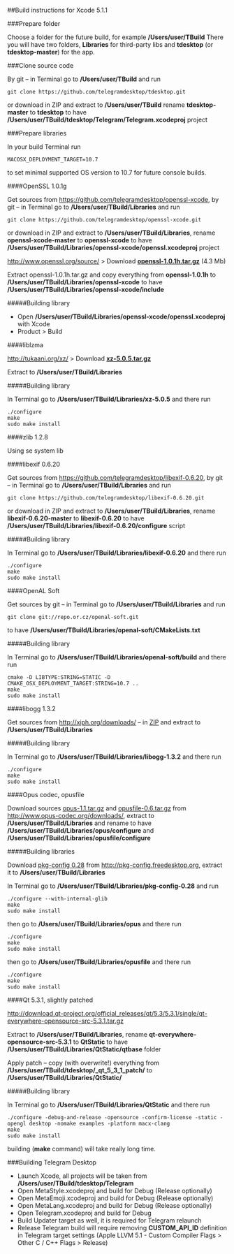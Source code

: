 ##Build instructions for Xcode 5.1.1

###Prepare folder

Choose a folder for the future build, for example **/Users/user/TBuild** There you will have two folders, **Libraries** for third-party libs and **tdesktop** (or **tdesktop-master**) for the app.

###Clone source code

By git – in Terminal go to **/Users/user/TBuild** and run

    git clone https://github.com/telegramdesktop/tdesktop.git

or download in ZIP and extract to **/Users/user/TBuild** rename **tdesktop-master** to **tdesktop** to have **/Users/user/TBuild/tdesktop/Telegram/Telegram.xcodeproj** project

###Prepare libraries

In your build Terminal run

    MACOSX_DEPLOYMENT_TARGET=10.7

to set minimal supported OS version to 10.7 for future console builds.

####OpenSSL 1.0.1g

Get sources from https://github.com/telegramdesktop/openssl-xcode, by git – in Terminal go to **/Users/user/TBuild/Libraries** and run

    git clone https://github.com/telegramdesktop/openssl-xcode.git

or download in ZIP and extract to **/Users/user/TBuild/Libraries**, rename **openssl-xcode-master** to **openssl-xcode** to have **/Users/user/TBuild/Libraries/openssl-xcode/openssl.xcodeproj** project

http://www.openssl.org/source/ > Download [**openssl-1.0.1h.tar.gz**](http://www.openssl.org/source/openssl-1.0.1h.tar.gz) (4.3 Mb)

Extract openssl-1.0.1h.tar.gz and copy everything from **openssl-1.0.1h** to **/Users/user/TBuild/Libraries/openssl-xcode** to have **/Users/user/TBuild/Libraries/openssl-xcode/include**

#####Building library

* Open **/Users/user/TBuild/Libraries/openssl-xcode/openssl.xcodeproj** with Xcode
* Product > Build

####liblzma

http://tukaani.org/xz/ > Download [**xz-5.0.5.tar.gz**](http://tukaani.org/xz/xz-5.0.5.tar.gz)

Extract to **/Users/user/TBuild/Libraries**

#####Building library

In Terminal go to **/Users/user/TBuild/Libraries/xz-5.0.5** and there run

    ./configure
    make
    sudo make install

####zlib 1.2.8

Using se system lib

####libexif 0.6.20

Get sources from https://github.com/telegramdesktop/libexif-0.6.20, by git – in Terminal go to **/Users/user/TBuild/Libraries** and run

    git clone https://github.com/telegramdesktop/libexif-0.6.20.git

or download in ZIP and extract to **/Users/user/TBuild/Libraries**, rename **libexif-0.6.20-master** to **libexif-0.6.20** to have **/Users/user/TBuild/Libraries/libexif-0.6.20/configure** script

#####Building library

In Terminal go to **/Users/user/TBuild/Libraries/libexif-0.6.20** and there run

    ./configure
    make
    sudo make install

####OpenAL Soft

Get sources by git – in Terminal go to **/Users/user/TBuild/Libraries** and run

    git clone git://repo.or.cz/openal-soft.git

to have **/Users/user/TBuild/Libraries/openal-soft/CMakeLists.txt**

#####Building library

In Terminal go to **/Users/user/TBuild/Libraries/openal-soft/build** and there run

    cmake -D LIBTYPE:STRING=STATIC -D CMAKE_OSX_DEPLOYMENT_TARGET:STRING=10.7 ..
    make
    sudo make install

####libogg 1.3.2

Get sources from http://xiph.org/downloads/ – in [ZIP](http://downloads.xiph.org/releases/ogg/libogg-1.3.2.zip) and extract to **/Users/user/TBuild/Libraries**

#####Building library

In Terminal go to **/Users/user/TBuild/Libraries/libogg-1.3.2** and there run

    ./configure
    make
    sudo make install

####Opus codec, opusfile

Download sources [opus-1.1.tar.gz](http://downloads.xiph.org/releases/opus/opus-1.1.tar.gz) and [opusfile-0.6.tar.gz](http://downloads.xiph.org/releases/opus/opusfile-0.6.tar.gz) from http://www.opus-codec.org/downloads/, extract to **/Users/user/TBuild/Libraries** and rename to have **/Users/user/TBuild/Libraries/opus/configure** and **/Users/user/TBuild/Libraries/opusfile/configure**

#####Building libraries

Download [pkg-config 0.28](http://pkgconfig.freedesktop.org/releases/pkg-config-0.28.tar.gz) from http://pkg-config.freedesktop.org, extract it to **/Users/user/TBuild/Libraries**

In Terminal go to **/Users/user/TBuild/Libraries/pkg-config-0.28** and run

    ./configure --with-internal-glib
    make
    sudo make install

then go to **/Users/user/TBuild/Libraries/opus** and there run

    ./configure
    make
    sudo make install

then go to **/Users/user/TBuild/Libraries/opusfile** and there run

    ./configure
    make
    sudo make install

####Qt 5.3.1, slightly patched

http://download.qt-project.org/official_releases/qt/5.3/5.3.1/single/qt-everywhere-opensource-src-5.3.1.tar.gz

Extract to **/Users/user/TBuild/Libraries**, rename **qt-everywhere-opensource-src-5.3.1** to **QtStatic** to have **/Users/user/TBuild/Libraries/QtStatic/qtbase** folder

Apply patch – copy (with overwrite!) everything from **/Users/user/TBuild/tdesktop/\_qt\_5\_3\_1\_patch/** to **/Users/user/TBuild/Libraries/QtStatic/**

#####Building library

In Terminal go to **/Users/user/TBuild/Libraries/QtStatic** and there run

    ./configure -debug-and-release -opensource -confirm-license -static -opengl desktop -nomake examples -platform macx-clang
    make
    sudo make install

building (**make** command) will take really long time.

###Building Telegram Desktop

* Launch Xcode, all projects will be taken from **/Users/user/TBuild/tdesktop/Telegram**
* Open MetaStyle.xcodeproj and build for Debug (Release optionally)
* Open MetaEmoji.xcodeproj and build for Debug (Release optionally)
* Open MetaLang.xcodeproj and build for Debug (Release optionally)
* Open Telegram.xcodeproj and build for Debug
* Build Updater target as well, it is required for Telegram relaunch
* Release Telegram build will require removing **CUSTOM_API_ID** definition in Telegram target settings (Apple LLVM 5.1 - Custom Compiler Flags > Other C / C++ Flags > Release)
